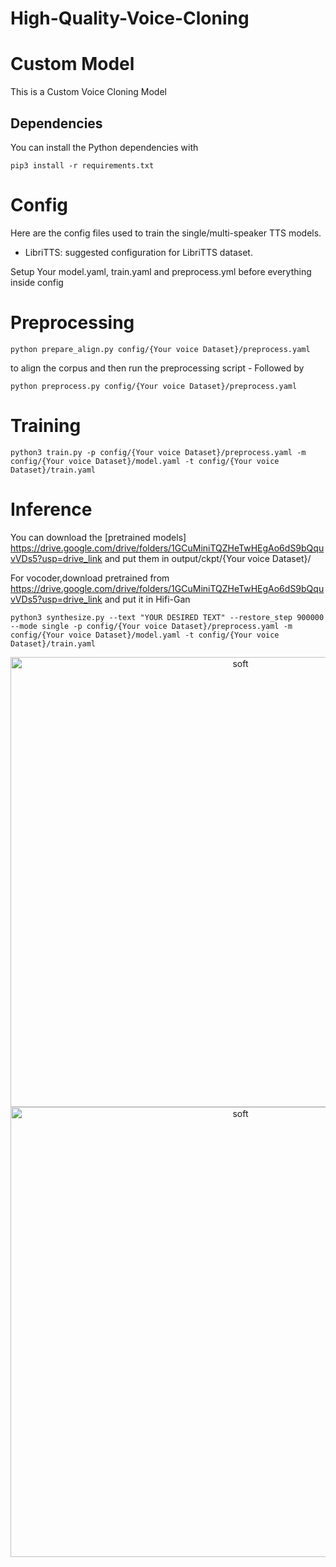 # High-Quality-Voice-Cloning

# Custom Model

This is a Custom Voice Cloning Model

## Dependencies

You can install the Python dependencies with

```
pip3 install -r requirements.txt
```

# Config

Here are the config files used to train the single/multi-speaker TTS models.

- LibriTTS: suggested configuration for LibriTTS dataset.

Setup Your model.yaml, train.yaml and preprocess.yml before everything inside config

# Preprocessing

```
python prepare_align.py config/{Your voice Dataset}/preprocess.yaml
```

to align the corpus and then run the preprocessing script - Followed by

```
python preprocess.py config/{Your voice Dataset}/preprocess.yaml
```

# Training

```
python3 train.py -p config/{Your voice Dataset}/preprocess.yaml -m config/{Your voice Dataset}/model.yaml -t config/{Your voice Dataset}/train.yaml
```

# Inference

You can download the [pretrained models] https://drive.google.com/drive/folders/1GCuMiniTQZHeTwHEgAo6dS9bQquvVDs5?usp=drive_link
and put them in output/ckpt/{Your voice Dataset}/

For vocoder,download pretrained from https://drive.google.com/drive/folders/1GCuMiniTQZHeTwHEgAo6dS9bQquvVDs5?usp=drive_link and put it in Hifi-Gan

```
python3 synthesize.py --text "YOUR DESIRED TEXT" --restore_step 900000 --mode single -p config/{Your voice Dataset}/preprocess.yaml -m config/{Your voice Dataset}/model.yaml -t config/{Your voice Dataset}/train.yaml
```

<div align="center">
<a><img width="720" src="High-Quality-Voice-Cloning/synthesized.png" alt="soft"></a>
</div>

<div align="center">
<a><img width="720" src="High-Quality-Voice-Cloning/Loss_total_loss.svg" alt="soft"></a>
</div>
